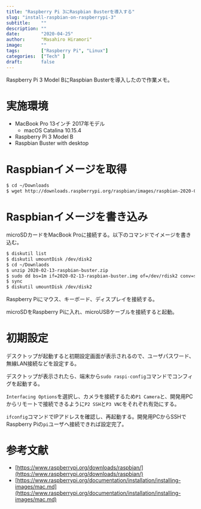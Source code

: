 ```yaml
---
title: "Raspberry Pi 3にRaspbian Busterを導入する"
slug: "install-raspbian-on-raspberrypi-3"
subtitle:    ""
description: ""
date:        "2020-04-25"
author:      "Masahiro Hiramori"
image:       ""
tags:        ["Raspberry Pi", "Linux"]
categories:  ["Tech" ]
draft:       false
---
```


Raspberry Pi 3 Model BにRaspbian Busterを導入したので作業メモ。

# 実施環境

- MacBook Pro 13インチ 2017年モデル
    - macOS Catalina 10.15.4
- Raspberry Pi 3 Model B
- Raspbian Buster with desktop

# Raspbianイメージを取得

```bash
$ cd ~/Downloads
$ wget http://downloads.raspberrypi.org/raspbian/images/raspbian-2020-02-14/2020-02-13-raspbian-buster.zip
```

# Raspbianイメージを書き込み

microSDカードをMacBook Proに接続する。以下のコマンドでイメージを書き込む。

```bash
$ diskutil list
$ diskutil umountDisk /dev/disk2
$ cd ~/Downlaods
$ unzip 2020-02-13-raspbian-buster.zip
$ sudo dd bs=1m if=2020-02-13-raspbian-buster.img of=/dev/rdisk2 conv=sync
$ sync
$ diskutil umountDisk /dev/disk2
```

Raspberry Piにマウス、キーボード、ディスプレイを接続する。

microSDをRaspberry Piに入れ、microUSBケーブルを接続すると起動。

# 初期設定

デスクトップが起動すると初期設定画面が表示されるので、ユーザパスワード、無線LAN接続などを設定する。

デスクトップが表示されたら、端末から`sudo raspi-config`コマンドでコンフィグを起動する。

`Interfacing Options`を選択し、カメラを接続するため`P1 Camera`と、開発用PCからリモートで接続できるように`P2 SSH`と`P3 VNC`をそれぞれ有効にする。

`ifconfig`コマンドでIPアドレスを確認し、再起動する。開発用PCからSSHでRaspberry Piの`pi`ユーザへ接続できれば設定完了。

# 参考文献

- [https://www.raspberrypi.org/downloads/raspbian/](https://www.raspberrypi.org/downloads/raspbian/)
- [https://www.raspberrypi.org/documentation/installation/installing-images/mac.md](https://www.raspberrypi.org/documentation/installation/installing-images/mac.md)